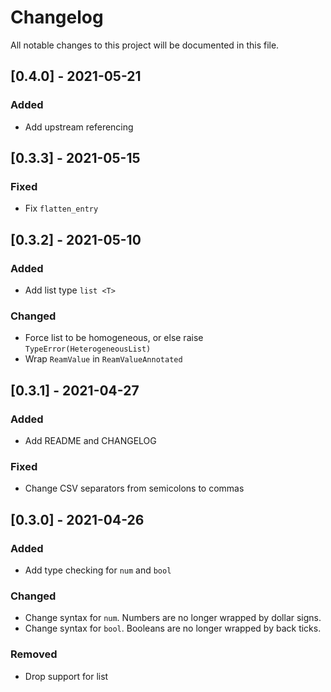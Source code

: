 # Changelog

All notable changes to this project will be documented in this file.

## [0.4.0] - 2021-05-21
### Added
- Add upstream referencing

## [0.3.3] - 2021-05-15
### Fixed
- Fix `flatten_entry`

## [0.3.2] - 2021-05-10
### Added
- Add list type `list <T>`

### Changed
- Force list to be homogeneous, or else raise `TypeError(HeterogeneousList)`
- Wrap `ReamValue` in `ReamValueAnnotated`

## [0.3.1] - 2021-04-27
### Added
- Add README and CHANGELOG

### Fixed
- Change CSV separators from semicolons to commas

## [0.3.0] - 2021-04-26
### Added
- Add type checking for `num` and `bool`

### Changed
- Change syntax for `num`. Numbers are no longer wrapped by dollar signs.
- Change syntax for `bool`. Booleans are no longer wrapped by back ticks.

### Removed
- Drop support for list

